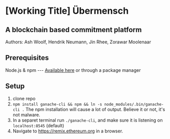 # [Working Title] Übermensch #
A blockchain based commitment platform
-----
Authors: Ash Woolf, Hendrik Neumann, Jin Rhee, Zorawar Moolenaar

## Prerequisites ##
Node.js & npm --- [Available here](https://nodejs.org/en/download/) or through a package manager

## Setup ##
1. clone repo
2. `npm install ganache-cli && npm && ln -s node_modules/.bin/ganache-cli .` The npm installation will cause a lot of output. Believe it or not, it's not malware.
3. In a separet terminal run `./ganache-cli`, and make sure it is listening on `localhost:8545` (default)
4. Navigate to <https://remix.ethereum.org> in a browser.
